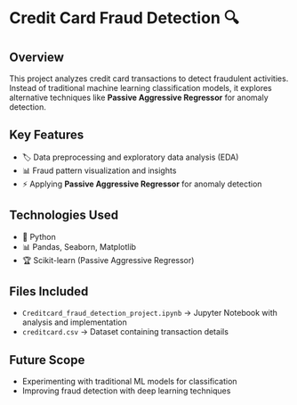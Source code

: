 # Credit Card Fraud Detection 🔍  

## Overview  
This project analyzes credit card transactions to detect fraudulent activities. Instead of traditional machine learning classification models, it explores alternative techniques like **Passive Aggressive Regressor** for anomaly detection.  

## Key Features  
- 🏷️ Data preprocessing and exploratory data analysis (EDA)  
- 📊 Fraud pattern visualization and insights  
- ⚡ Applying **Passive Aggressive Regressor** for anomaly detection  

## Technologies Used  
- 🐍 Python  
- 📊 Pandas, Seaborn, Matplotlib  
- 🏆 Scikit-learn (Passive Aggressive Regressor)  

## Files Included  
- `Creditcard_fraud_detection_project.ipynb` → Jupyter Notebook with analysis and implementation  
- `creditcard.csv` → Dataset containing transaction details  

## Future Scope  
- Experimenting with traditional ML models for classification  
- Improving fraud detection with deep learning techniques  
